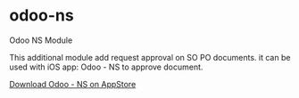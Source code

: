 # odoo-ns
Odoo NS Module

This additional module add request approval on SO PO documents.
it can be used with iOS app: Odoo - NS to approve document.

<a href="https://apps.apple.com/us/app/odoo-ns/id1534984838">Download Odoo - NS on AppStore</a>

